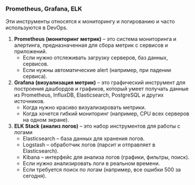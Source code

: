 
### Prometheus, Grafana, ELK

Эти инструменты относятся к мониторингу и логированию и часто используются в DevOps.

1. **Prometheus (мониторинг метрик)** – это система мониторинга и алертинга, предназначенная для сбора 
метрик с сервисов и приложений.
   - Если нужно отслеживать загрузку серверов, баз данных, сервисов.
   - Если нужны автоматические alert (например, при падении сервиса).
2. **Grafana (визуализация метрик)** – это графический инструмент для построения дашбордов и графиков, 
который умеет получать данные из Prometheus, InfluxDB, Elasticsearch, PostgreSQL и других источников.
   - Когда нужно красиво визуализировать метрики.
   - Когда хочется гибкий мониторинг (например, CPU всех серверов на одном экране).
3. **ELK Stack (анализ логов)** – это набор инструментов для работы с логами
   - Elasticsearch – база данных для хранения логов.
   - Logstash – обработчик логов (парсит и отправляет в Elasticsearch).
   - Kibana – интерфейс для анализа логов (графики, фильтры, поиск).
   - Если нужно анализировать логи в реальном времени.
   - Если требуется поиск по логам (например, все ошибки 500 за сегодня).
